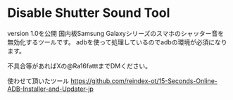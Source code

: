 # Disable Shutter Sound Tool

version 1.0を公開
国内板Samsung Galaxyシリーズのスマホのシャッター音を無効化するツールです。 adbを使って処理しているのでadbの環境が必須になります。

不具合等があればXの@Ra16fatttまでDMください。

使わせて頂いたツール
https://github.com/reindex-ot/15-Seconds-Online-ADB-Installer-and-Updater-jp
